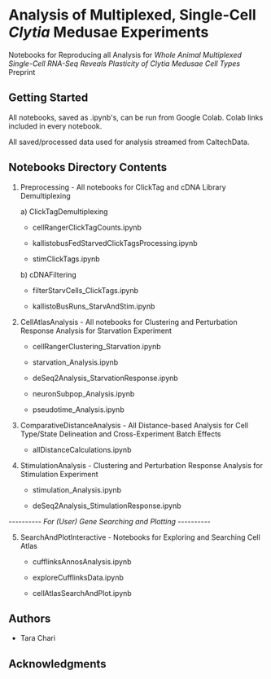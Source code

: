 # Analysis of Multiplexed, Single-Cell *Clytia* Medusae Experiments
Notebooks for Reproducing all Analysis for *Whole Animal Multiplexed Single-Cell RNA-Seq Reveals Plasticity of *Clytia* Medusae Cell Types* Preprint

## Getting Started

All notebooks, saved as .ipynb's, can be run from Google Colab. Colab links included in every notebook.

All saved/processed data used for analysis streamed from CaltechData.

## Notebooks Directory Contents

1) Preprocessing - All notebooks for ClickTag and cDNA Library Demultiplexing

    a) ClickTagDemultiplexing
    
      * cellRangerClickTagCounts.ipynb
      
      * kallistobusFedStarvedClickTagsProcessing.ipynb
      
      * stimClickTags.ipynb
    
    b) cDNAFiltering
    
      * filterStarvCells_ClickTags.ipynb
      
      * kallistoBusRuns_StarvAndStim.ipynb
	
2) CellAtlasAnalysis  - All notebooks for Clustering and Perturbation Response Analysis for Starvation Experiment

    * cellRangerClustering_Starvation.ipynb
    
    * starvation_Analysis.ipynb
    
    * deSeq2Analysis_StarvationResponse.ipynb
    
    * neuronSubpop_Analysis.ipynb
    
    * pseudotime_Analysis.ipynb
    
    
3) ComparativeDistanceAnalysis - All Distance-based Analysis for Cell Type/State Delineation and Cross-Experiment Batch Effects
  
    * allDistanceCalculations.ipynb
 
4) StimulationAnalysis - Clustering and Perturbation Response Analysis for Stimulation Experiment

    * stimulation_Analysis.ipynb
    
    * deSeq2Analysis_StimulationResponse.ipynb
   
   
*---------- For (User) Gene Searching and Plotting ----------*

5) SearchAndPlotInteractive - Notebooks for Exploring and Searching Cell Atlas

    * cufflinksAnnosAnalysis.ipynb
    
    * exploreCufflinksData.ipynb
    
    * cellAtlasSearchAndPlot.ipynb




## Authors

* Tara Chari



## Acknowledgments







